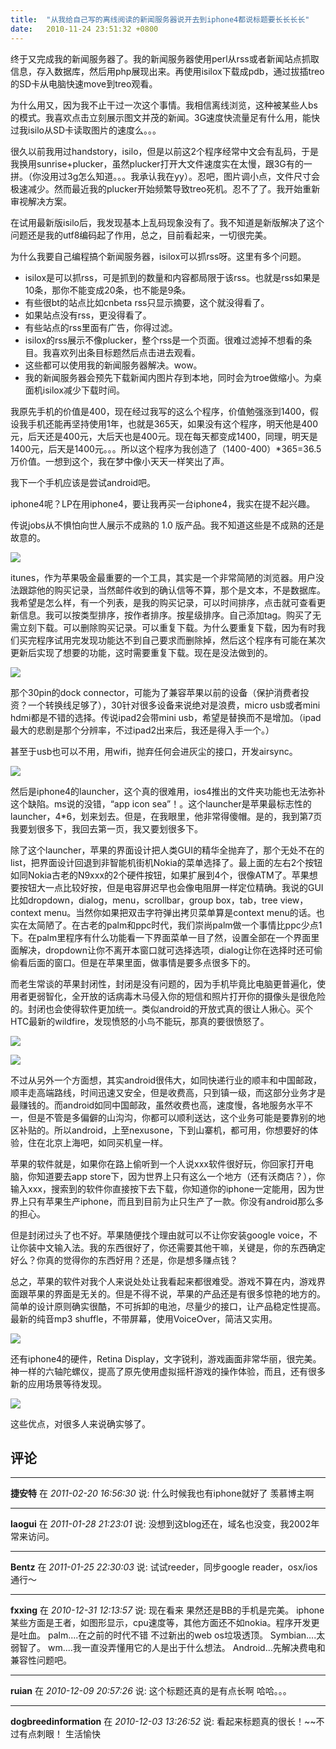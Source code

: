 ```yaml
---
title:  "从我给自己写的离线阅读的新闻服务器说开去到iphone4都说标题要长长长长"
date:   2010-11-24 23:51:32 +0800
---
```


终于又完成我的新闻服务器了。我的新闻服务器使用perl从rss或者新闻站点抓取信息，存入数据库，然后用php展现出来。再使用isilox下载成pdb，通过拔插treo的SD卡从电脑快速move到treo观看。

为什么用又，因为我不止干过一次这个事情。我相信离线浏览，这种被某些人bs的模式。我喜欢点击立刻展示图文并茂的新闻。3G速度快流量足有什么用，能快过我isilo从SD卡读取图片的速度么。。。

很久以前我用过handstory，isilo，但是以前这2个程序经常中文会有乱码，于是我换用sunrise+plucker，虽然plucker打开大文件速度实在太慢，跟3G有的一拼。（你没用过3g怎么知道。。。我承认我在yy）。忍吧，图片调小点，文件尺寸会极速减少。然而最近我的plucker开始频繁导致treo死机。忍不了了。我开始重新审视解决方案。

在试用最新版isilo后，我发现基本上乱码现象没有了。我不知道是新版解决了这个问题还是我的utf8编码起了作用，总之，目前看起来，一切很完美。

为什么我要自己编程搞个新闻服务器，isilox可以抓rss呀。这里有多个问题。
<ul>
    <li>isilox是可以抓rss，可是抓到的数量和内容都局限于该rss。也就是rss如果是10条，那你不能变成20条，也不能是9条。</li>
    <li>有些很bt的站点比如cnbeta rss只显示摘要，这个就没得看了。</li>
    <li>如果站点没有rss，更没得看了。</li>
    <li>有些站点的rss里面有广告，你得过滤。</li>
    <li>isilox的rss展示不像plucker，整个rss是一个页面。很难过滤掉不想看的条目。我喜欢列出条目标题然后点击进去观看。</li>
    <li>这些都可以使用我的新闻服务器解决。wow。</li>
    <li>我的新闻服务器会预先下载新闻内图片存到本地，同时会为troe做缩小。为桌面机isilox减少下载时间。</li>
</ul>
我原先手机的价值是400，现在经过我写的这么个程序，价值勉强涨到1400，假设我手机还能再坚持使用1年，也就是365天，如果没有这个程序，明天他是400元，后天还是400元，大后天也是400元。现在每天都变成1400，同理，明天是1400元，后天是1400元。。。所以这个程序为我创造了（1400-400）*365=36.5万价值。一想到这个，我在梦中像小天天一样笑出了声。

我下一个手机应该是尝试android吧。

iphone4呢？LP在用iphone4，要让我再买一台iphone4，我实在提不起兴趣。

传说jobs从不惧怕向世人展示不成熟的 1.0 版产品。我不知道这些是不成熟的还是故意的。

![](/images/2011/iphone4/itunes-store.jpg)

itunes，作为苹果吸金最重要的一个工具，其实是一个非常简陋的浏览器。用户没法跟踪他的购买记录，当然邮件收到的确认信等不算，那个是文本，不是数据库。我希望是怎么样，有一个列表，是我的购买记录，可以时间排序，点击就可查看更新信息。我可以按类型排序，按作者排序。按星级排序。自己添加tag。购买了无需立刻下载。可以删除购买记录。可以重复下载。为什么要重复下载，因为有时我们买完程序试用完发现功能达不到自己要求而删除掉，然后这个程序有可能在某次更新后实现了想要的功能，这时需要重复下载。现在是没法做到的。

![](/images/2011/iphone4/dock.jpg)

那个30pin的dock connector，可能为了兼容苹果以前的设备（保护消费者投资？一个转换线足够了），30针对很多设备来说绝对是浪费，micro usb或者mini hdmi都是不错的选择。传说ipad2会带mini usb，希望是替换而不是增加。（ipad最大的悲剧是那个分辨率，不过ipad2出来后，我还是得入手一个。）

甚至于usb也可以不用，用wifi，抛弃任何会进灰尘的接口，开发airsync。

![](/images/2011/iphone4/iphonelauncher.jpg)

然后是iphone4的launcher，这个真的很难用，ios4推出的文件夹功能也无法弥补这个缺陷。ms说的没错，“app icon sea”！。这个launcher是苹果最标志性的launcher，4*6，划来划去。但是，在我眼里，他非常得傻帽。是的，我到第7页我要划很多下，我回去第一页，我又要划很多下。

除了这个launcher，苹果的界面设计把人类GUI的精华全抛弃了，那个无处不在的list，把界面设计回退到非智能机街机Nokia的菜单选择了。最上面的左右2个按钮如同Nokia古老的N9xxx的2个硬件按钮，如果扩展到4个，很像ATM了。苹果想要按钮大一点比较好按，但是电容屏迟早也会像电阻屏一样定位精确。我说的GUI比如dropdown，dialog，menu，scrollbar，group box，tab，tree view，context menu。当然你如果把双击字符弹出拷贝菜单算是context menu的话。也实在太简陋了。在古老的palm和ppc时代，我们崇尚palm做一个事情比ppc少点1下。在palm里程序有什么功能看一下界面菜单一目了然，设置全部在一个界面里面解决，dropdown让你不离开本窗口就可选择选项，dialog让你在选择时还可偷偷看后面的窗口。但是在苹果里面，做事情是要多点很多下的。

而老生常谈的苹果封闭性，封闭是没有问题的，因为手机毕竟比电脑更普遍化，使用者更弱智化，全开放的话病毒木马侵入你的短信和照片打开你的摄像头是很危险的。封闭也会使得软件更加统一。类似android的开放式真的很让人揪心。买个HTC最新的wildfire，发现愤怒的小鸟不能玩，那真的要很愤怒了。

![](/images/2011/iphone4/angry-birds-feature.jpg)

![](/images/2011/iphone4/android.jpg)

不过从另外一个方面想，其实android很伟大，如同快递行业的顺丰和中国邮政，顺丰走高端路线，时间迅速又安全，但是收费高，只到镇一级，而这部分业务才是最赚钱的。而android如同中国邮政，虽然收费也高，速度慢，各地服务水平不一，但是不管是多偏僻的山沟沟，你都可以顺利送达，这个业务可能是要靠别的地区补贴的。所以android，上至nexusone，下到山寨机，都可用，你想要好的体验，住在北京上海吧，如同买机皇一样。

苹果的软件就是，如果你在路上偷听到一个人说xxx软件很好玩，你回家打开电脑，你知道要去app store下，因为世界上只有这么一个地方（还有沃商店？），你输入xxx，搜索到的软件你直接按下去下载，你知道你的iphone一定能用，因为世界上只有苹果生产iphone，而且到目前为止只生产了一款。你没有android那么多的担心。

但是封闭过头了也不好。苹果随便找个理由就可以不让你安装google voice，不让你装中文输入法。我的东西很好了，你还需要其他干嘛，关键是，你的东西确定好么？你真的觉得你的东西好用？还是，你是想多赚点钱？

总之，苹果的软件对我个人来说处处让我看起来都很难受。游戏不算在内，游戏界面跟苹果的界面是无关的。但是不得不说，苹果的产品还是有很多惊艳的地方的。简单的设计原则确实很酷，不可拆卸的电池，尽量少的接口，让产品稳定性提高。最新的纯音mp3 shuffle，不带屏幕，使用VoiceOver，简洁又实用。

![](/images/2011/iphone4/ipod-shuffle1.jpg)

还有iphone4的硬件，Retina Display，文字锐利，游戏画面非常华丽，很完美。神一样的六轴陀螺仪，提高了原先使用虚拟摇杆游戏的操作体验，而且，还有很多新的应用场景等待发现。

![](/images/2011/iphone4/pisdsd.gif)

这些优点，对很多人来说确实够了。

## 评论

*****
**捷安特** 在 *2011-02-20 16:56:30* 说: 什么时候我也有iphone就好了 羡慕博主啊

*****
**laogui** 在 *2011-01-28 21:23:01* 说: 没想到这blog还在，域名也没变，我2002年常来访问。

*****
**Bentz** 在 *2011-01-25 22:30:03* 说: 试试reeder，同步google reader，osx/ios通行～

*****
**fxxing** 在 *2010-12-31 12:13:57* 说: 现在看来 果然还是BB的手机是完美。
iphone 某些方面是王者，如图形显示，cpu速度等，其他方面还不如nokia。程序开发更是吐血。
palm....在之前的时代不错 不过新出的web os垃圾透顶。
Symbian....太弱智了。
wm....我一直没弄懂用它的人是出于什么想法。
Android...先解决费电和兼容性问题吧。

*****
**ruian** 在 *2010-12-09 20:57:26* 说: 这个标题还真的是有点长啊
哈哈。。。

*****
**dogbreedinformation** 在 *2010-12-03 13:26:52* 说: 看起来标题真的很长！~~不过有点刺眼！
生活愉快

